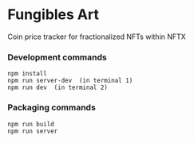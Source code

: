 # Fungibles Art 

Coin price tracker for fractionalized NFTs within NFTX 

  

 

### Development commands
```
npm install
npm run server-dev  (in terminal 1)
npm run dev  (in terminal 2)
```

### Packaging commands
```
npm run build
npm run server
```
 
